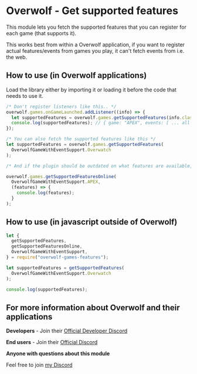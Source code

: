 # Overwolf - Get supported features

This module lets you fetch the supported features that you can register for each game (that supports it).

This works best from within a Overwolf application, if you want to register actual features/events from games you play, it can't fetch events from i.e. the web.

## How to use (in Overwolf applications)

Load the library either by importing it or loading it before the code that needs to use it.

```js
/* Don't register listeners like this.. */
overwolf.games.onGameLaunched.addListener((info) => {
  let supportedFeatures = overwolf.games.getSupportedFeatures(info.classId);
  console.log(supportedFeatures); // { game: "APEX", events: [ ... all the events ] }
});

/* You can also fetch the supported features like this */
let supportedFeatures = overwolf.games.getSupportedFeatures(
  OverwolfGameWithEventSupport.Overwatch
);

/* And if the plugin should be outdated on what features are available, you can always use this */

overwolf.games.getSupportedFeaturesOnline(
  OverwolfGameWithEventSupport.APEX,
  (features) => {
    console.log(features);
  }
);
```

## How to use (in javascript outside of Overwolf)

```js
let {
  getSupportedFeatures,
  getSupportedFeaturesOnline,
  OverwolfGameWithEventSupport,
} = require("overwolf-games-features");

let supportedFeatures = getSupportedFeatures(
  OverwolfGameWithEventSupport.Overwatch
);

console.log(supportedFeatures);
```

## For more information about Overwolf and their applications

**Developers** - Join their [Official Developer Discord](https://discord.gg/overwolf-developers)

**End users** - Join their [Official Discord](https://discord.gg/overwolf)

**Anyone with questions about this module**

Feel free to join [my Discord](https://discord.gg/6fP8vWW)
